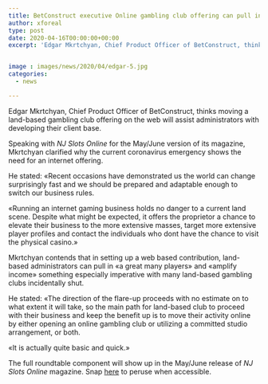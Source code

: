 ```yaml
---
title: BetConstruct executive Online gambling club offering can pull in a huge number of players
author: xforeal 
type: post
date: 2020-04-16T00:00:00+00:00
excerpt: 'Edgar Mkrtchyan, Chief Product Officer of BetConstruct, thinks moving a land-based gambling club offering on the web will assist administrators with developing their client base '


image : images/news/2020/04/edgar-5.jpg
categories:
  - news

---
```

Edgar Mkrtchyan, Chief Product Officer of BetConstruct, thinks moving a land-based gambling club offering on the web will assist administrators with developing their client base. 

Speaking with _NJ Slots Online_ for the May/June version of its magazine, Mkrtchyan clarified why the current coronavirus emergency shows the need for an internet offering. 

He stated: &#171;Recent occasions have demonstrated us the world can change surprisingly fast and we should be prepared and adaptable enough to switch our business rules. 

&#171;Running an internet gaming business holds no danger to a current land scene. Despite what might be expected, it offers the proprietor a chance to elevate their business to the more extensive masses, target more extensive player profiles and contact the individuals who dont have the chance to visit the physical casino.&#187; 

Mkrtchyan contends that in setting up a web based contribution, land-based administrators can pull in &#171;a great many players&#187; and &#171;amplify income&#187; something especially imperative with many land-based gambling clubs incidentally shut. 

He stated: &#171;The direction of the flare-up proceeds with no estimate on to what extent it will take, so the main path for land-based club to proceed with their business and keep the benefit up is to move their activity online by either opening an online gambling club or utilizing a committed studio arrangement, or both. 

&#171;It is actually quite basic and quick.&#187; 

The full roundtable component will show up in the May/June release of _NJ Slots Online_ magazine. Snap [here][1] to peruse when accessible.

 [1]: #